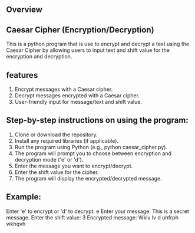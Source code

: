 ## Overview 

## Caesar Cipher (Encryption/Decryption)
This is a python program that is use to encrypt and decrypt a text using the Caesar Cipher by allowing users to input text and shift value for the encryption and decryption.

## features
1. Encrypt messages with a Caesar cipher.
2. Decrypt messages encrypted with a Caesar cipher.
3. User-friendly input for message/text and shift value.
   
## Step-by-step instructions on using the program:
1. Clone or download the repository.
2. Install any required libraries (if applicable).
3. Run the program using Python (e.g., python caesar_cipher.py).
4. The program will prompt you to choose between encryption and decryption mode ('e' or 'd').
5. Enter the message you want to encrypt/decrypt.
6. Enter the shift value for the cipher.
7. The program will display the encrypted/decrypted message.
   
## Example:
Enter 'e' to encrypt or 'd' to decrypt: e
Enter your message: This is a secret message.
Enter the shift value: 3
Encrypted message: Wklv lv d uhfrph wkhqvh
